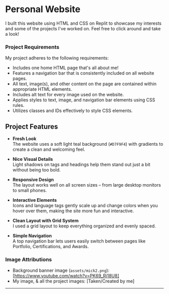 # Personal Website

I built this website using HTML and CSS on Replit to showcase my interests and some of the projects I've worked on. Feel free to click around and take a look!

### Project Requirements
My project adheres to the following requirements:
- Includes one home HTML page that's all about me!
- Features a navigation bar that is consistently included on all website pages.
- All text, image(s), and other content on the page are contained within appropriate HTML elements.
- Includes alt text for every image used on the website.
- Applies styles to text, image, and navigation bar elements using CSS rules.
- Utilizes classes and IDs effectively to style CSS elements.

## Project Features

- **Fresh Look**  
  The website uses a soft light teal background (`#D7F9F4`) with gradients to create a clean and welcoming feel.

- **Nice Visual Details**  
  Light shadows on tags and headings help them stand out just a bit without being too bold.

- **Responsive Design**  
  The layout works well on all screen sizes – from large desktop monitors to small phones.

- **Interactive Elements**  
  Icons and language tags gently scale up and change colors when you hover over them, making the site more fun and interactive.

- **Clean Layout with Grid System**  
  I used a grid layout to keep everything organized and evenly spaced. 

- **Simple Navigation**  
  A top navigation bar lets users easily switch between pages like Portfolio, Certifications, and Awards.


### Image Attributions
- Background banner image (`assets/mick2.png`): [https://www.youtube.com/watch?v=PK69_Rj18U8]
- My image, & all the project images: [Taken/Created by me]
---
